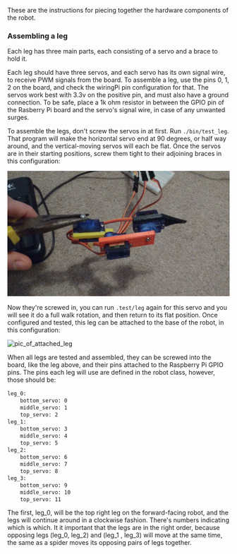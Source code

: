 These are the instructions for piecing together the hardware components of the robot.

### Assembling a leg

Each leg has three main parts, each consisting of a servo and a brace to hold it. 

Each leg should have three servos, and each servo has its own signal wire, to receive PWM signals
from the board. To assemble a leg, use the pins 0, 1, 2 on the board, and check the wiringPi pin
configuration for that. The servos work best with 3.3v on the positive pin, and must also have a
ground connection. To be safe, place a 1k ohm resistor in between the GPIO pin of the Rasberry Pi
board and the servo's signal wire, in case of any unwanted surges.

To assemble the legs, don't screw the servos in at first. Run `./bin/test_leg`. That program will make the horizontal servo end at 90 degrees, or half way around, and the vertical-moving servos will each be flat. Once the servos are in their starting positions, screw them tight to their adjoining braces in this configuration:

![pic_of_leg_assembly](pics/pic_of_leg_assembly.jpg)

Now they're screwed in, you can run `.test/leg` again for this servo and you will see it do a full
walk rotation, and then return to its flat position. Once configured and tested, this leg can be
attached to the base of the robot, in this configuration:

![pic_of_attached_leg](pics/pic_of_attached_leg.jpg)

When all legs are tested and assembled, they can be screwed into the board, like the leg above, and their pins attached to the Raspberry Pi GPIO pins. The pins each leg will use are defined in the robot class, however, those should be:

    leg_0:
        bottom_servo: 0
        middle_servo: 1
        top_servo: 2
    leg_1:
        bottom_servo: 3
        middle_servo: 4
        top_servo: 5
    leg_2:
        bottom_servo: 6
        middle_servo: 7
        top_servo: 8
    leg_3:
        bottom_servo: 9
        middle_servo: 10
        top_servo: 11

The first, leg_0, will be the top right leg on the forward-facing robot, and the legs will continue around in a clockwise fashion. There's numbers indicating which is which. It it important that the legs are in the right order, because opposing legs (leg_0, leg_2) and (leg_1 , leg_3) will move at the same time, the same as a spider moves its opposing pairs of legs together.
